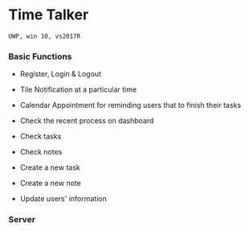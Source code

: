 # Time Talker

	UWP, win 10, vs2017R

### Basic Functions

- Register, Login & Logout

- Tile Notification at a particular time

- Calendar Appointment for reminding users that to finish their tasks

- Check the recent process on dashboard

- Check tasks

- Check notes

- Create a new task

- Create a new note

- Update users' information

### Server
